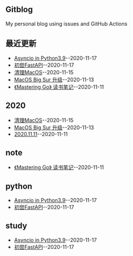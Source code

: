 ## Gitblog
My personal blog using issues and GitHub Actions
## 最近更新
- [Asyncio in Python3.9](https://github.com/bonfy/gitblog/issues/6)--2020-11-17
- [初尝FastAPI](https://github.com/bonfy/gitblog/issues/5)--2020-11-17
- [清理MacOS](https://github.com/bonfy/gitblog/issues/4)--2020-11-15
- [MacOS Big Sur 升级](https://github.com/bonfy/gitblog/issues/3)--2020-11-13
- [《Mastering Go》 读书笔记](https://github.com/bonfy/gitblog/issues/2)--2020-11-11
## 2020
- [清理MacOS](https://github.com/bonfy/gitblog/issues/4)--2020-11-15
- [MacOS Big Sur 升级](https://github.com/bonfy/gitblog/issues/3)--2020-11-13
- [2020.11.11](https://github.com/bonfy/gitblog/issues/1)--2020-11-11
## note
- [《Mastering Go》 读书笔记](https://github.com/bonfy/gitblog/issues/2)--2020-11-11
## python
- [Asyncio in Python3.9](https://github.com/bonfy/gitblog/issues/6)--2020-11-17
- [初尝FastAPI](https://github.com/bonfy/gitblog/issues/5)--2020-11-17
## study
- [Asyncio in Python3.9](https://github.com/bonfy/gitblog/issues/6)--2020-11-17
- [初尝FastAPI](https://github.com/bonfy/gitblog/issues/5)--2020-11-17
